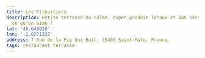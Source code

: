 ```yaml
---
title: Les Flibustiers
description: Petite terrasse au calme, super produit locaux et bon service ! Tout
  ce qu’on aime !
lat: '48.648028'
lon: '-2.0271332'
address: 7 Rue de la Pie Qui Boit, 35400 Saint-Malo, France
tags: restaurant terrasse
---
```

